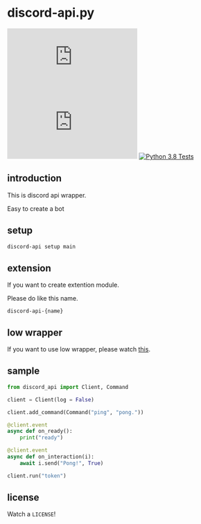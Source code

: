 # discord-api.py
![PyPI](https://img.shields.io/pypi/v/discord-api.py) ![download](https://img.shields.io/pypi/dm/discord-api.py) [![Python 3.8 Tests](https://github.com/tuna2134/discord-api.py/actions/workflows/py38-test.yml/badge.svg?branch=main)](https://github.com/tuna2134/discord-api.py/actions/workflows/py38-test.yml)

## introduction

This is discord api wrapper.

Easy to create a bot

## setup

```bash
discord-api setup main
```

## extension

If you want to create extention module.

Please do like this name.

`discord-api-{name}`

## low wrapper

If you want to use low wrapper, please watch [this](https://github.com/tuna2134/discord-api.py/blob/main/discord_api/low/README.md).

## sample

```python
from discord_api import Client, Command

client = Client(log = False)

client.add_command(Command("ping", "pong."))

@client.event
async def on_ready():
    print("ready")

@client.event
async def on_interaction(i):
    await i.send("Pong!", True)

client.run("token")
```

## license

Watch a `LICENSE`!
